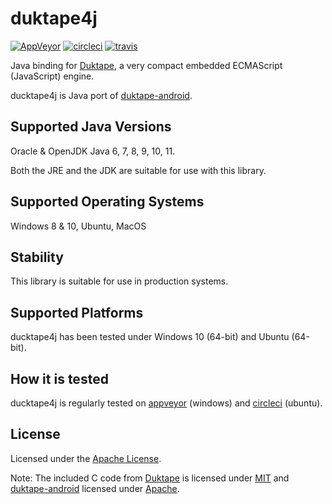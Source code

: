 # duktape4j

[![AppVeyor](https://img.shields.io/appveyor/ci/WebFolder/duktape4j.svg?label=windows&logo=windows)](https://ci.appveyor.com/project/WebFolder/duktape4j) [![circleci](https://img.shields.io/appveyor/ci/WebFolder/duktape4j.svg?label=ubuntu)](https://circleci.com/gh/webfolderio/duktape4j) [![travis](https://img.shields.io/travis/webfolderio/duktape4j.svg?label=macos&logo=travis)](https://travis-ci.org/webfolderio/duktape4j)

Java binding for [Duktape](https://github.com/svaarala/duktape), a very compact embedded ECMAScript (JavaScript) engine.

ducktape4j is Java port of [duktape-android](https://github.com/square/duktape-android/).

Supported Java Versions
-----------------------

Oracle & OpenJDK Java 6, 7, 8, 9, 10, 11.

Both the JRE and the JDK are suitable for use with this library.

Supported Operating Systems
-----------------------------
Windows 8 & 10, Ubuntu, MacOS

Stability
---------
This library is suitable for use in production systems.

Supported Platforms
-------------------
ducktape4j has been tested under Windows 10 (64-bit) and Ubuntu (64-bit).

How it is tested
----------------
ducktape4j is regularly tested on [appveyor](https://ci.appveyor.com/project/WebFolder/duktape4j) (windows) and [circleci](https://circleci.com/gh/webfolderio/duktape4j) (ubuntu).

License
-------
Licensed under the [Apache License](https://github.com/webfolderio/duktape4j/blob/master/LICENSE).

Note: The included C code from [Duktape](https://github.com/svaarala/duktape) is licensed under [MIT](https://github.com/svaarala/duktape/blob/master/LICENSE.txt) and [duktape-android](https://github.com/square/duktape-android) licensed under [Apache](https://github.com/square/duktape-android/blob/master/LICENSE).

